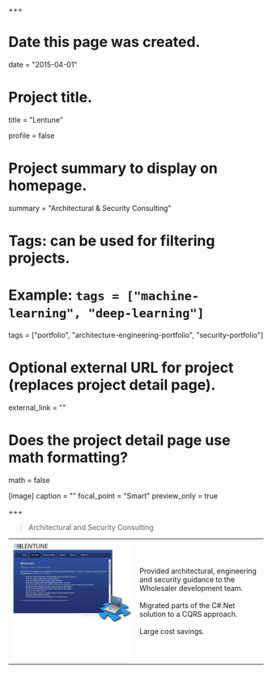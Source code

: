 +++
# Date this page was created.
date = "2015-04-01"

# Project title.
title = "Lentune"

profile = false

# Project summary to display on homepage.
summary = "Architectural &#38; Security Consulting"

# Tags: can be used for filtering projects.
# Example: `tags = ["machine-learning", "deep-learning"]`
tags = ["portfolio", "architecture-engineering-portfolio", "security-portfolio"]

# Optional external URL for project (replaces project detail page).
external_link = ""

# Does the project detail page use math formatting?
math = false

[image]
caption = ""
focal_point = "Smart"
preview_only = true

+++

> Architectural and Security Consulting

<table>
   <tr>
      <td style="text-align: left; width: 50%"><a href="http://lentune.co.nz/wholesaler.html" target="_blank"><img src="featured.jpg"></a></td>
      <td style="text-align: left">
         Provided architectural, engineering and security guidance to the Wholesaler development team.<br><br>
         Migrated parts of the C#.Net solution to a CQRS approach.<br><br>
         Large cost savings.
      </td>
   </tr>
</table>






